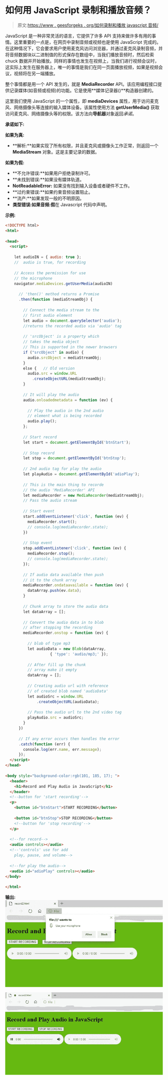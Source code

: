 # 如何用 JavaScript 录制和播放音频？

> 原文:[https://www . geesforgeks . org/如何录制和播放 javascript 音频/](https://www.geeksforgeeks.org/how-to-record-and-play-audio-in-javascript/)

JavaScript 是一种非常灵活的语言，它提供了许多 API 支持来做许多有用的事情。这里重要的一点是，在网页中录制音频或视频也是使用 JavaScript 完成的。在这种情况下，它会要求用户使用麦克风访问浏览器，并通过麦克风录制音频，并将音频数据块以二进制值的形式保存在数组中，当我们播放音频时，然后检索 chuck 数据并开始播放。同样的事情也发生在视频上，当我们进行视频会议时，这实际上发生在服务器上，唯一的事情是我们在同一页面播放视频，如果是视频会议，视频将在另一端播放。

整个事情都是用一个 API 发生的，就是 **MediaRecorder** API。该应用编程接口提供记录媒体(如音频或视频)的功能。它是使用**媒体记录器()**构造器创建的。

这里我们使用 JavaScript 的一个属性，即 **mediaDevices** 属性，用于访问麦克风、网络摄像头等连接的输入媒体设备。该属性使用方法 **getUserMedia()** 获取访问麦克风、网络摄像头等的权限。该方法向**导航器**对象返回*承诺*。

**承诺如下:**

**如果为真:**

*   **解析:**如果实现了所有权限，并且麦克风或摄像头工作正常，则返回一个 **MediaStream** 对象。这是主要记录的数据。

**如果为假:**

*   **不允许错误:**如果用户拒绝录制许可。
*   **未找到错误:**如果没有媒体轨道。
*   **NotReadableError:** 如果没有找到输入设备或者硬件不工作。
*   **过约束错误:**如果约束音频设置阻止。
*   **流产:**如果发现一般的不明原因。
*   **类型错误:**如果**音频:假**在 Javascript 代码中声明。

**示例:**

```html
<!DOCTYPE html>
<html>

<head>
  <script>

    let audioIN = { audio: true };
    //  audio is true, for recording

    // Access the permission for use
    // the microphone
    navigator.mediaDevices.getUserMedia(audioIN)

      // 'then()' method returns a Promise
      .then(function (mediaStreamObj) {

        // Connect the media stream to the
        // first audio element
        let audio = document.querySelector('audio');
        //returns the recorded audio via 'audio' tag

        // 'srcObject' is a property which 
        // takes the media object
        // This is supported in the newer browsers
        if ("srcObject" in audio) {
          audio.srcObject = mediaStreamObj;
        }
        else {   // Old version
          audio.src = window.URL
            .createObjectURL(mediaStreamObj);
        }

        // It will play the audio
        audio.onloadedmetadata = function (ev) {

          // Play the audio in the 2nd audio
          // element what is being recorded
          audio.play();
        };

        // Start record
        let start = document.getElementById('btnStart');

        // Stop record
        let stop = document.getElementById('btnStop');

        // 2nd audio tag for play the audio
        let playAudio = document.getElementById('adioPlay');

        // This is the main thing to recorde 
        // the audio 'MediaRecorder' API
        let mediaRecorder = new MediaRecorder(mediaStreamObj);
        // Pass the audio stream 

        // Start event
        start.addEventListener('click', function (ev) {
          mediaRecorder.start();
          // console.log(mediaRecorder.state);
        })

        // Stop event
        stop.addEventListener('click', function (ev) {
          mediaRecorder.stop();
          // console.log(mediaRecorder.state);
        });

        // If audio data available then push 
        // it to the chunk array
        mediaRecorder.ondataavailable = function (ev) {
          dataArray.push(ev.data);
        }

        // Chunk array to store the audio data 
        let dataArray = [];

        // Convert the audio data in to blob 
        // after stopping the recording
        mediaRecorder.onstop = function (ev) {

          // blob of type mp3
          let audioData = new Blob(dataArray, 
                    { 'type': 'audio/mp3;' });

          // After fill up the chunk 
          // array make it empty
          dataArray = [];

          // Creating audio url with reference 
          // of created blob named 'audioData'
          let audioSrc = window.URL
              .createObjectURL(audioData);

          // Pass the audio url to the 2nd video tag
          playAudio.src = audioSrc;
        }
      })

      // If any error occurs then handles the error 
      .catch(function (err) {
        console.log(err.name, err.message);
      });
  </script>
</head>

<body style="background-color:rgb(101, 185, 17); ">
  <header>
    <h1>Record and Play Audio in JavaScript</h1>
  </header>
  <!--button for 'start recording'-->
  <p>
    <button id="btnStart">START RECORDING</button>

    <button id="btnStop">STOP RECORDING</button>
    <!--button for 'stop recording'-->
  </p>

  <!--for record-->
  <audio controls></audio>
  <!--'controls' use for add 
    play, pause, and volume-->

  <!--for play the audio-->
  <audio id="adioPlay" controls></audio>
</body>

</html>
```

**输出:**
![](img/0ac7671ea9fcd687dc45aeb830568215.png)

![](img/4cef82a9cacc12b2aaf8a349d99cc748.png)